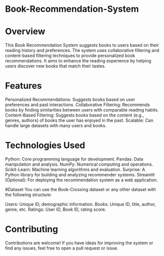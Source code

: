 # Book-Recommendation-System
# Overview
This Book Recommendation System suggests books to users based on their reading history and preferences. The system uses collaborative filtering and content-based filtering techniques to provide personalized book recommendations. It aims to enhance the reading experience by helping users discover new books that match their tastes.

# Features
Personalized Recommendations: Suggests books based on user preferences and past interactions.
Collaborative Filtering: Recommends books by finding similarities between users with comparable reading habits.
Content-Based Filtering: Suggests books based on the content (e.g., genres, authors) of books the user has enjoyed in the past.
Scalable: Can handle large datasets with many users and books.

# Technologies Used
Python: Core programming language for development.
Pandas: Data manipulation and analysis.
NumPy: Numerical computing and operations.
Scikit-Learn: Machine learning algorithms and evaluation.
Surprise: A Python library for building and analyzing recommender systems.
Streamlit (Optional): For deploying the recommendation system as a web application.

#Dataset
You can use the Book-Crossing dataset or any other dataset with the following structure:

Users: Unique ID, demographic information.
Books: Unique ID, title, author, genre, etc.
Ratings: User ID, Book ID, rating score.

# Contributing
Contributions are welcome! If you have ideas for improving the system or find any issues, feel free to open a pull request or issue.
